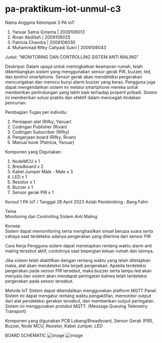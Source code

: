 # pa-praktikum-iot-unmul-c3
Nama Anggota Kelompok 3 PA IoT:
1. Yanuar Satria Gotama 		      | 2009106013
2. Rivan Abdillah 			          | 2009106025
3. Patricia Chandra 			        | 2009106030
4. Muhammad Rifky Cahyadi Sukri	  | 2009106043

Judul: “MONITORING DAN CONTROLLING SISTEM ANTI MALING”

Deskripsi:
Dalam upaya untuk meningkatkan keamanan rumah, telah dikembangkan sistem yang menggunakan sensor gerak PIR, buzzer, led, dan kontrol smartphone. Sensor gerak akan mendeteksi pergerakan mencurigakan dan memicu bunyi alarm buzzer yang keras. Pengguna juga dapat mengendalikan sistem ini melalui smartphone mereka untuk memberikan perlindungan yang lebih baik terhadap properti pribadi. Sistem ini memberikan solusi praktis dan efektif dalam mencegah tindakan pencurian.

Pembagian Tugas per individu:
1. Persiapan alat (Rifky, Yanuar)
2. Codingan Publisher (Rivan)
3. Codingan Subscriber (Rifky)
4. Pengerjaan board (Rifky, Rivan)
5. Manual book (Patricia, Yanuar)

Komponen yang Digunakan:
1. NodeMCU x 1
2. Breadboard x 2
3. Kabel Jumper Male - Male x 3
4. LED x 1
5. Resistor x 1
6. Buzzer x 1
7. Sensor gerak PIR x 1

Konsul 1 PA IoT / Tanggal 28 April 2023
Aslab Pembimbing : Bang Fahri

Tema	
Monitoring dan Controlling Sistem Anti Maling

Konsep	
Sistem dapat memonitoring serta menghasilkan sinyal berupa suara serta cahaya saat terdeteksi adanya pergerakan yang diterima dari sensor PIR

Cara Kerja
Pengguna sistem dapat menetapkan rentang waktu alarm anti maling tersebut aktif, contohnya saat bepergian keluar rumah dan lainnya.

Jika sistem telah diaktifkan dengan rentang waktu yang telah ditetapkan maka, alat akan mendeteksi bila terjadi pergerakan. Apabila terdeteksi pergerakan pada sensor PIR tersebut, maka buzzer serta lampu led akan menyala dan sistem akan mendapat peringatan bahwa telah terdeteksi pergerakan pada sensor tersebut.


Metode IoT
Sistem dapat dikendalikan menggunakan platform MQTT Panel. Sistem ini dapat mengatur rentang waktu pengaktifan, memonitor output dari alat pendeteksi gerakan tersebut, dan memberikan output peringatan. Sistem ini menggunakan protokol MQTT. (Message Queuing Telemetry Transport)


Komponen yang digunakan
PCB Lubang/Breadboard, Sensor Gerak (PIR), Buzzer, Node MCU, Resistor, Kabel Jumper, LED

BOARD SCHEMATIC
![image](https://github.com/Rifkycahyadi/pa-praktikum-iot-unmul-c6/assets/74778010/8f7d6adf-0df7-43e4-849f-a8eccd3904bd)
![image](https://github.com/Rifkycahyadi/pa-praktikum-iot-unmul-c6/assets/74778010/febefcec-d262-4b60-8441-d5c3bc9a0685)

